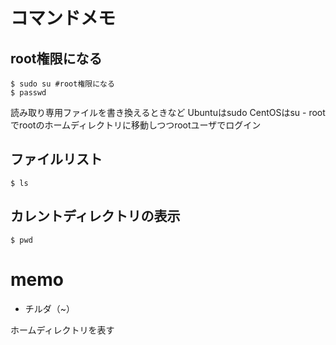 # コマンドメモ
## root権限になる
    $ sudo su #root権限になる
    $ passwd
読み取り専用ファイルを書き換えるときなど
  Ubuntuはsudo
  CentOSはsu - rootでrootのホームディレクトリに移動しつつrootユーザでログイン

## ファイルリスト
    $ ls

## カレントディレクトリの表示
    $ pwd



# memo
- チルダ（~）

ホームディレクトリを表す
 
